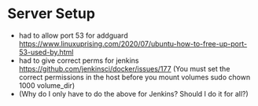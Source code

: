 # Server Setup
* had to allow port 53 for addguard https://www.linuxuprising.com/2020/07/ubuntu-how-to-free-up-port-53-used-by.html
* had to give correct perms for jenkins https://github.com/jenkinsci/docker/issues/177 (You must set the correct permissions in the host before you mount volumes sudo chown 1000 volume_dir)
* (Why do I only have to do the above for Jenkins? Should I do it for all?)